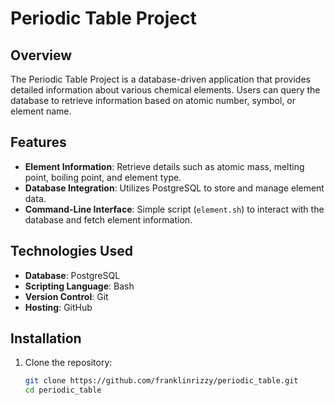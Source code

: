 # Periodic Table Project

## Overview
The Periodic Table Project is a database-driven application that provides detailed information about various chemical elements. Users can query the database to retrieve information based on atomic number, symbol, or element name.

## Features
- **Element Information**: Retrieve details such as atomic mass, melting point, boiling point, and element type.
- **Database Integration**: Utilizes PostgreSQL to store and manage element data.
- **Command-Line Interface**: Simple script (`element.sh`) to interact with the database and fetch element information.

## Technologies Used
- **Database**: PostgreSQL
- **Scripting Language**: Bash
- **Version Control**: Git
- **Hosting**: GitHub

## Installation
1. Clone the repository:
   ```bash
   git clone https://github.com/franklinrizzy/periodic_table.git
   cd periodic_table
